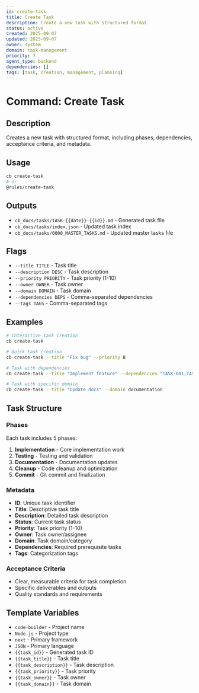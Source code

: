 ```yaml
---
id: create-task
title: Create Task
description: Create a new task with structured format
status: active
created: 2025-09-07
updated: 2025-09-07
owner: system
domain: task-management
priority: 7
agent_type: backend
dependencies: []
tags: [task, creation, management, planning]
---
```


# Command: Create Task

## Description
Creates a new task with structured format, including phases, dependencies, acceptance criteria, and metadata.

## Usage
```bash
cb create-task
# or
@rules/create-task
```

## Outputs
- `cb_docs/tasks/TASK-{{date}}-{{id}}.md` - Generated task file
- `cb_docs/tasks/index.json` - Updated task index
- `cb_docs/tasks/0000_MASTER_TASKS.md` - Updated master tasks file

## Flags
- `--title TITLE` - Task title
- `--description DESC` - Task description
- `--priority PRIORITY` - Task priority (1-10)
- `--owner OWNER` - Task owner
- `--domain DOMAIN` - Task domain
- `--dependencies DEPS` - Comma-separated dependencies
- `--tags TAGS` - Comma-separated tags

## Examples
```bash
# Interactive task creation
cb create-task

# Quick task creation
cb create-task --title "Fix bug" --priority 8

# Task with dependencies
cb create-task --title "Implement feature" --dependencies "TASK-001,TASK-002"

# Task with specific domain
cb create-task --title "Update docs" --domain documentation
```

## Task Structure

### Phases
Each task includes 5 phases:
1. **Implementation** - Core implementation work
2. **Testing** - Testing and validation
3. **Documentation** - Documentation updates
4. **Cleanup** - Code cleanup and optimization
5. **Commit** - Git commit and finalization

### Metadata
- **ID**: Unique task identifier
- **Title**: Descriptive task title
- **Description**: Detailed task description
- **Status**: Current task status
- **Priority**: Task priority (1-10)
- **Owner**: Task owner/assignee
- **Domain**: Task domain/category
- **Dependencies**: Required prerequisite tasks
- **Tags**: Categorization tags

### Acceptance Criteria
- Clear, measurable criteria for task completion
- Specific deliverables and outputs
- Quality standards and requirements

## Template Variables
- `code-builder` - Project name
- `Node.js` - Project type
- `next` - Primary framework
- `JSON` - Primary language
- `{{task_id}}` - Generated task ID
- `{{task_title}}` - Task title
- `{{task_description}}` - Task description
- `{{task_priority}}` - Task priority
- `{{task_owner}}` - Task owner
- `{{task_domain}}` - Task domain
